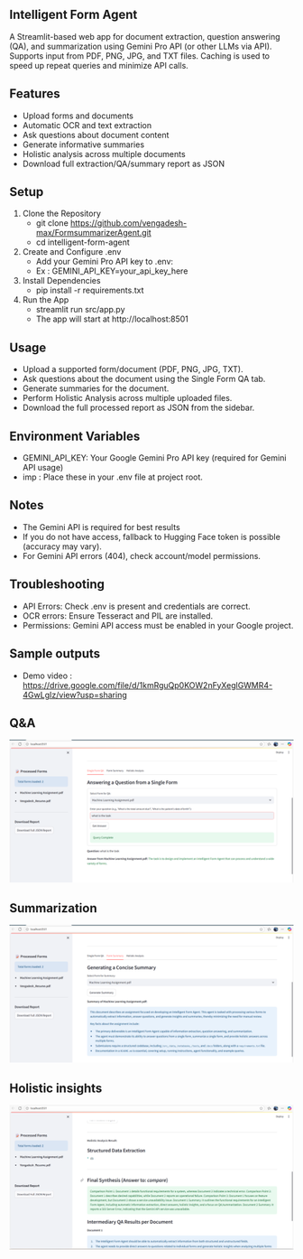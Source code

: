 ## Intelligent Form Agent
  A Streamlit-based web app for document extraction, question answering (QA), and summarization using Gemini Pro API (or other LLMs via API).
  Supports input from PDF, PNG, JPG, and TXT files.
  Caching is used to speed up repeat queries and minimize API calls.

## Features
 - Upload forms and documents
 - Automatic OCR and text extraction
 - Ask questions about document content
 - Generate informative summaries
 - Holistic analysis across multiple documents
 - Download full extraction/QA/summary report as JSON

## Setup
1. Clone the Repository
    - git clone https://github.com/vengadesh-max/FormsummarizerAgent.git
    - cd intelligent-form-agent
2. Create and Configure .env
    - Add your Gemini Pro API key to .env:
    - Ex : GEMINI_API_KEY=your_api_key_here
3. Install Dependencies
   - pip install -r requirements.txt
4. Run the App
   - streamlit run src/app.py
   - The app will start at http://localhost:8501

## Usage
 - Upload a supported form/document (PDF, PNG, JPG, TXT).
 - Ask questions about the document using the Single Form QA tab.
 - Generate summaries for the document.
 - Perform Holistic Analysis across multiple uploaded files.
 - Download the full processed report as JSON from the sidebar.

## Environment Variables
 - GEMINI_API_KEY: Your Google Gemini Pro API key (required for Gemini API usage)
 - imp : Place these in your .env file at project root.

## Notes
 - The Gemini API is required for best results
 - If you do not have access, fallback to Hugging Face token is possible (accuracy may vary).
 - For Gemini API errors (404), check account/model permissions.

## Troubleshooting
 - API Errors: Check .env is present and credentials are correct.
 - OCR errors: Ensure Tesseract and PIL are installed.
 - Permissions: Gemini API access must be enabled in your Google project.

## Sample outputs
 - Demo video : https://drive.google.com/file/d/1kmRguQp0KOW2nFyXeglGWMR4-4GwLgIz/view?usp=sharing
  ## Q&A 
  ![Demo](sampleoutput/screenshot_1922.png)
  ## Summarization
  ![Demo](sampleoutput/screenshot_1923.png)
  ## Holistic insights
  ![Demo](sampleoutput/screenshot_1924.png)


